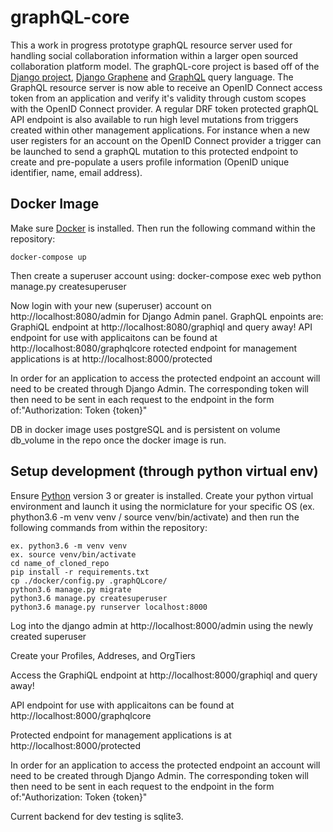 # graphQL-core
This a work in progress prototype graphQL resource server used for handling social collaboration information within a larger open sourced collaboration platform model.  The graphQL-core project is based off of the [Django project](https://www.djangoproject.com/), [Django Graphene](https://github.com/graphql-python/graphene-django) and [GraphQL](http://graphql.org/) query language.  The GraphQL resource server is now able to receive an OpenID Connect access token from an application and verify it's validity through custom scopes with the OpenID Connect provider.  A regular DRF token protected graphQL API endpoint is also available to run high level mutations from triggers created within other management applications.  For instance when a new user registers for an account on the OpenID Connect provider a trigger can be launched to send a graphQL mutation to this protected endpoint to create and pre-populate a users profile information (OpenID unique identifier, name, email address).

## Docker Image
Make sure [Docker](https://www.docker.com/) is installed. Then run the following command within the repository:

    docker-compose up

Then create a superuser account using:
    docker-compose exec web python manage.py createsuperuser

Now login with your new (superuser) account on http://localhost:8080/admin for Django Admin panel.
GraphQL enpoints are:
    GraphiQL endpoint at http://localhost:8080/graphiql and query away!
    API endpoint for use with applicaitons can be found at http://localhost:8080/graphqlcore
rotected endpoint for management applications is at http://localhost:8000/protected

In order for an application to access the protected endpoint an account will need to be created through Django Admin.  The corresponding token will then need to be sent in each request to the endpoint in the form of:"Authorization: Token {token}"

DB in docker image uses postgreSQL and is persistent on volume db_volume in the repo once the docker image is run.

## Setup development (through python virtual env)
Ensure [Python](https://www.python.org/downloads/) version 3 or greater is installed.  Create your python virtual environment and launch it using the normiclature for your specific OS (ex. phython3.6 -m venv venv / source venv/bin/activate) and then run the following commands from within the repository:

    ex. python3.6 -m venv venv
    ex. source venv/bin/activate
    cd name_of_cloned_repo
    pip install -r requirements.txt
    cp ./docker/config.py .graphQLcore/
    python3.6 manage.py migrate
    python3.6 manage.py createsuperuser
    python3.6 manage.py runserver localhost:8000    
  
Log into the django admin at http://localhost:8000/admin using the newly created superuser

Create your Profiles, Addreses, and OrgTiers

Access the GraphiQL endpoint at http://localhost:8000/graphiql and query away!

API endpoint for use with applicaitons can be found at http://localhost:8000/graphqlcore

Protected endpoint for management applications is at http://localhost:8000/protected

In order for an application to access the protected endpoint an account will need to be created through Django Admin.  The corresponding token will then need to be sent in each request to the endpoint in the form of:"Authorization: Token {token}"

Current backend for dev testing is sqlite3.

